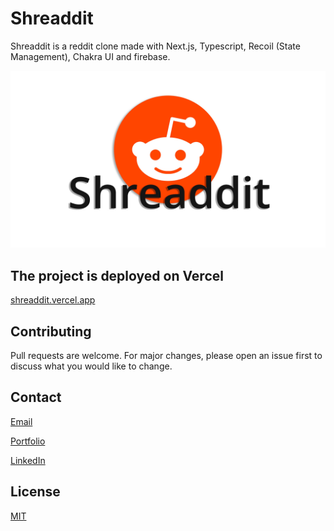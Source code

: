 # Shreaddit

Shreaddit is a reddit clone made with Next.js, Typescript, Recoil (State Management), Chakra UI and firebase.

![Image](./public/images/shreadditLogo.jpg)

## The project is deployed on Vercel

[shreaddit.vercel.app](shreaddit.vercel.app)

## Contributing

Pull requests are welcome. For major changes, please open an issue first to discuss what you would like to change.

## Contact

[Email](alfiobiondo@icloud.com)

[Portfolio](alfiobiondo.github.io)

[LinkedIn](www.linkedin.com/in/alfio-biondo)

## License

[MIT](https://choosealicense.com/licenses/mit/#)
